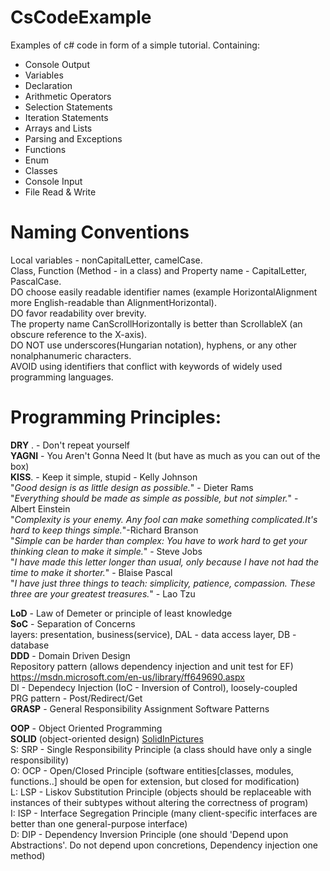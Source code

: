 # CsCodeExample
Examples of c# code in form of a simple tutorial.
Containing:
- Console Output
- Variables
- Declaration
- Arithmetic Operators
- Selection Statements
- Iteration Statements
- Arrays and Lists
- Parsing and Exceptions
- Functions
- Enum
- Classes
- Console Input
- File Read & Write

# Naming Conventions
Local variables - nonCapitalLetter, camelCase.  
Class, Function (Method - in a class) and Property name - CapitalLetter, PascalCase.  
DO choose easily readable identifier names (example HorizontalAlignment more English-readable than AlignmentHorizontal).  
DO favor readability over brevity.  
The property name CanScrollHorizontally is better than ScrollableX (an obscure reference to the X-axis).  
DO NOT use underscores(Hungarian notation), hyphens, or any other nonalphanumeric characters.  
AVOID using identifiers that conflict with keywords of widely used programming languages.  

# Programming Principles:
**DRY** . - Don't repeat yourself  
**YAGNI** - You Aren't Gonna Need It (but have as much as you can out of the box)  
**KISS**. - Keep it simple, stupid - Kelly Johnson  
	"*Good design is as little design as possible.*" - Dieter Rams  
	"*Everything should be made as simple as possible, but not simpler.*" - Albert Einstein  
	"*Complexity is your enemy. Any fool can make something complicated.It's hard to keep things simple.*"-Richard Branson  
	"*Simple can be harder than complex: You have to work hard to get your thinking clean to make it simple.*" - Steve Jobs  
	"*I have made this letter longer than usual, only because I have not had the time to make it shorter.*" - Blaise Pascal  
	"*I have just three things to teach: simplicity, patience, compassion. These three are your greatest treasures.*" - Lao Tzu  

**LoD**   - Law of Demeter or principle of least knowledge  
**SoC**   - Separation of Concerns  
		layers: presentation, business(service), DAL - data access layer, DB - database  
**DDD**   - Domain Driven Design  
	Repository pattern (allows dependency injection and unit test for EF)  
		https://msdn.microsoft.com/en-us/library/ff649690.aspx  
	DI - Dependecy Injection (IoC - Inversion of Control), loosely-coupled  
PRG pattern - Post/Redirect/Get  
**GRASP** - General Responsibility Assignment Software Patterns  

**OOP** - Object Oriented Programming  
**SOLID** (object-oriented design) [SolidInPictures](https://lostechies.com/derickbailey/2009/02/11/solid-development-principles-in-motivational-pictures/)  
S: SRP - Single Responsibility Principle (a class should have only a single responsibility)  
O: OCP - Open/Closed Principle (software entities[classes, modules, functions..] should be open for extension, but closed for modification)  
L: LSP - Liskov Substitution Principle (objects should be replaceable with instances of their subtypes without altering the correctness of program)  
I: ISP - Interface Segregation Principle (many client-specific interfaces are better than one general-purpose interface)  
D: DIP - Dependency Inversion Principle (one should 'Depend upon Abstractions'. Do not depend upon concretions, Dependency injection one method)  
